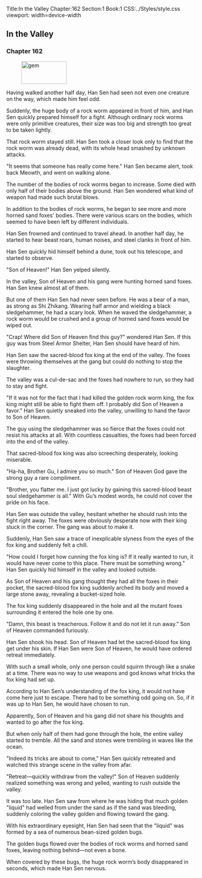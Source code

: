 Title:In the Valley 
Chapter:162 
Section:1 
Book:1 
CSS:../Styles/style.css 
viewport: width=device-width
  
## In the Valley
### Chapter 162 
<figure>
	<img src="../Images/gem.gif" alt="gem" id="gem" width="120" height="60" />
</figure>
  

  
  Having walked another half day, Han Sen had seen not even one creature on the way, which made him feel odd.

Suddenly, the huge body of a rock worm appeared in front of him, and Han Sen quickly prepared himself for a fight. Although ordinary rock worms were only primitive creatures, their size was too big and strength too great to be taken lightly.

That rock worm stayed still. Han Sen took a closer look only to find that the rock worm was already dead, with its whole head smashed by unknown attacks.

"It seems that someone has really come here." Han Sen became alert, took back Meowth, and went on walking alone.

The number of the bodies of rock worms began to increase. Some died with only half of their bodies above the ground. Han Sen wondered what kind of weapon had made such brutal blows.

In addition to the bodies of rock worms, he began to see more and more horned sand foxes' bodies. There were various scars on the bodies, which seemed to have been left by different individuals.

Han Sen frowned and continued to travel ahead. In another half day, he started to hear beast roars, human noises, and steel clanks in front of him.

Han Sen quickly hid himself behind a dune, took out his telescope, and started to observe.

"Son of Heaven!" Han Sen yelped silently.

In the valley, Son of Heaven and his gang were hunting horned sand foxes. Han Sen knew almost all of them.

But one of them Han Sen had never seen before. He was a bear of a man, as strong as Shi Zhikang. Wearing half armor and wielding a black sledgehammer, he had a scary look. When he waved the sledgehammer, a rock worm would be crushed and a group of horned sand foxes would be wiped out.

"Crap! Where did Son of Heaven find this guy?" wondered Han Sen. If this guy was from Steel Armor Shelter, Han Sen should have heard of him.

Han Sen saw the sacred-blood fox king at the end of the valley. The foxes were throwing themselves at the gang but could do nothing to stop the slaughter.

The valley was a cul-de-sac and the foxes had nowhere to run, so they had to stay and fight.

"If it was not for the fact that I had killed the golden rock worm king, the fox king might still be able to fight them off. I probably did Son of Heaven a favor." Han Sen quietly sneaked into the valley, unwilling to hand the favor to Son of Heaven.

The guy using the sledgehammer was so fierce that the foxes could not resist his attacks at all. With countless casualties, the foxes had been forced into the end of the valley.

That sacred-blood fox king was also screeching desperately, looking miserable.

"Ha-ha, Brother Gu, I admire you so much." Son of Heaven God gave the strong guy a rare compliment.

"Brother, you flatter me. I just got lucky by gaining this sacred-blood beast soul sledgehammer is all." With Gu’s modest words, he could not cover the pride on his face.

Han Sen was outside the valley, hesitant whether he should rush into the fight right away. The foxes were obviously desperate now with their king stuck in the corner. The gang was about to make it.

Suddenly, Han Sen saw a trace of inexplicable slyness from the eyes of the fox king and suddenly felt a chill.

"How could I forget how cunning the fox king is? If it really wanted to run, it would have never come to this place. There must be something wrong." Han Sen quickly hid himself in the valley and looked outside.

As Son of Heaven and his gang thought they had all the foxes in their pocket, the sacred-blood fox king suddenly arched its body and moved a large stone away, revealing a bucket-sized hole.

The fox king suddenly disappeared in the hole and all the mutant foxes surrounding it entered the hole one by one.

"Damn, this beast is treacherous. Follow it and do not let it run away." Son of Heaven commanded furiously.

Han Sen shook his head. Son of Heaven had let the sacred-blood fox king get under his skin. If Han Sen were Son of Heaven, he would have ordered retreat immediately.

With such a small whole, only one person could squirm through like a snake at a time. There was no way to use weapons and god knows what tricks the fox king had set up.

According to Han Sen’s understanding of the fox king, it would not have come here just to escape. There had to be something odd going on. So, if it was up to Han Sen, he would have chosen to run.

Apparently, Son of Heaven and his gang did not share his thoughts and wanted to go after the fox king.

But when only half of them had gone through the hole, the entire valley started to tremble. All the sand and stones were trembling in waves like the ocean.

"Indeed its tricks are about to come," Han Sen quickly retreated and watched this strange scene in the valley from afar.

"Retreat—quickly withdraw from the valley!" Son of Heaven suddenly realized something was wrong and yelled, wanting to rush outside the valley.

It was too late. Han Sen saw from where he was hiding that much golden "liquid" had welled from under the sand as if the sand was bleeding, suddenly coloring the valley golden and flowing toward the gang.

With his extraordinary eyesight, Han Sen had seen that the "liquid" was formed by a sea of numerous bean-sized golden bugs.

The golden bugs flowed over the bodies of rock worms and horned sand foxes, leaving nothing behind—not even a bone.

When covered by these bugs, the huge rock worm’s body disappeared in seconds, which made Han Sen nervous.
